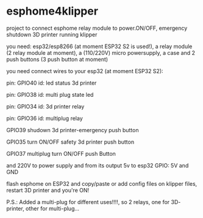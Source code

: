 # esphome4klipper

project to connect esphome relay module to power.ON/OFF, emergency shutdown 3D printer running klipper

you need: esp32/esp8266 (at moment ESP32 S2 is used!), a relay module (2 relay module at moment), a (110/220V) micro powersupply, a case and 2 push buttons (3 push button at moment)

you need connect wires to your esp32 (at moment ESP32 S2):

pin: GPIO40
id: led status 3d printer
    
pin: GPIO38
id: multi plug state led

pin: GPIO34
id: 3d printer relay

pin: GPIO36
id: multiplug relay

GPIO39 shudown 3d printer-emergency push button

GPIO35 turn ON/OFF safety 3d printer push button

GPIO37 multiplug turn ON/OFF push Button

and 220V to power supply and from its output 5v to esp32 GPIO: 5V and GND

flash esphome on ESP32 and copy/paste or add config files on klipper files, restart 3D printer and you're ON!

P.S.: Added a multi-plug for different uses!!!!, so 2 relays, one for 3D- printer, other for multi-plug...

